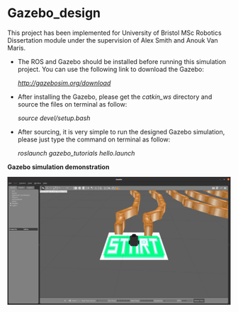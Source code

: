 # Gazebo_design

This project has been implemented for University of Bristol MSc Robotics Dissertation module under the supervision of Alex Smith and Anouk Van Maris.

  - The ROS and Gazebo should be installed before running this simulation project. You can use the following link to download the Gazebo:

    *http://gazebosim.org/download*
 
  - After installing the Gazebo, please get the *catkin_ws* directory and source the files on terminal as follow:
    
    *source devel/setup.bash*
    
  - After sourcing, it is very simple to run the designed Gazebo simulation, please just type the command on terminal as follow:

     *roslaunch gazebo_tutorials hello.launch*
     

**Gazebo simulation demonstration**



![plot](./images/gazebo_example_image.png)


